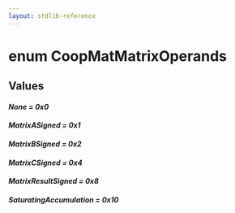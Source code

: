 ```yaml
---
layout: stdlib-reference
---
```


# enum CoopMatMatrixOperands

## Values 

####  <a id="decl-None"></a>_None = 0x0_
####  <a id="decl-MatrixASigned"></a>_MatrixASigned = 0x1_
####  <a id="decl-MatrixBSigned"></a>_MatrixBSigned = 0x2_
####  <a id="decl-MatrixCSigned"></a>_MatrixCSigned = 0x4_
####  <a id="decl-MatrixResultSigned"></a>_MatrixResultSigned = 0x8_
####  <a id="decl-SaturatingAccumulation"></a>_SaturatingAccumulation = 0x10_

<script>
// Fix .md links to .html when on ReadTheDocs
if (window.location.hostname.includes('readthedocs') || 
    window.location.hostname.includes('rtfd.io')) {
  document.addEventListener('DOMContentLoaded', function() {
    const links = document.querySelectorAll('a');
    links.forEach(link => {
      if (link.getAttribute('href') && link.getAttribute('href').endsWith('.md')) {
        link.href = link.href.replace(/\.md($|#|\?)/, '.html$1');
      }
    });
  });
}
</script>
